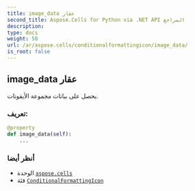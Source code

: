 ```yaml
---
title: image_data عقار
second_title: Aspose.Cells for Python via .NET API المراجع
description:
type: docs
weight: 50
url: /ar/aspose.cells/conditionalformattingicon/image_data/
is_root: false
---
```

##  image_data عقار

يحصل على بيانات مجموعة الأيقونات.
###  تعريف:
```python
@property
def image_data(self):
    ...
```

###  أنظر أيضا
* الوحدة [`aspose.cells`](../../)
* فئة [`ConditionalFormattingIcon`](/cells/python-net/ar/aspose.cells/conditionalformattingicon)
